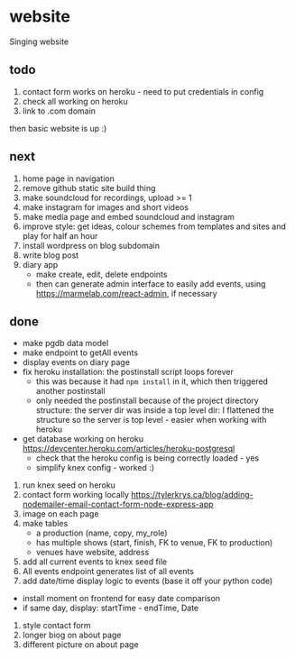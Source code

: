 # website
Singing website

## todo
1. contact form works on heroku - need to put credentials in config
1. check all working on heroku
1. link to .com domain

then basic website is up :)

## next
1. home page in navigation
1. remove github static site build thing
1. make soundcloud for recordings, upload >= 1
1. make instagram for images and short videos
1. make media page and embed soundcloud and instagram
1. improve style: get ideas, colour schemes from templates and sites and play for half an hour
1. install wordpress on blog subdomain
1. write blog post
1. diary app
   - make create, edit, delete endpoints
   - then can generate admin interface to easily add events, using https://marmelab.com/react-admin, if necessary

## done
- make pgdb data model
- make endpoint to getAll events
- display events on diary page
- fix heroku installation: the postinstall script loops forever
  - this was because it had `npm install` in it, which then triggered another postinstall
  - only needed the postinstall because of the project directory structure: the server dir was inside a top level dir: I flattened the structure so the server is top level - easier when working with heroku
- get database working on heroku https://devcenter.heroku.com/articles/heroku-postgresql
   - check that the heroku config is being correctly loaded - yes
   - simplify knex config - worked :)
1. run knex seed on heroku
1. contact form working locally https://tylerkrys.ca/blog/adding-nodemailer-email-contact-form-node-express-app
1. image on each page
1. make tables
   - a production (name, copy, my_role)
   - has multiple shows (start, finish, FK to venue, FK to production)
   - venues have website, address
1. add all current events to knex seed file
1. All events endpoint generates list of all events
1. add date/time display logic to events (base it off your python code)
  - install moment on frontend for easy date comparison
  - if same day, display: startTime - endTime, Date
1. style contact form
1. longer biog on about page
1. different picture on about page
